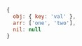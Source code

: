 ```js renderer="common" language="js"
{
  obj: { key: 'val' },
  arr: ['one', 'two'],
  nil: null
}
```
